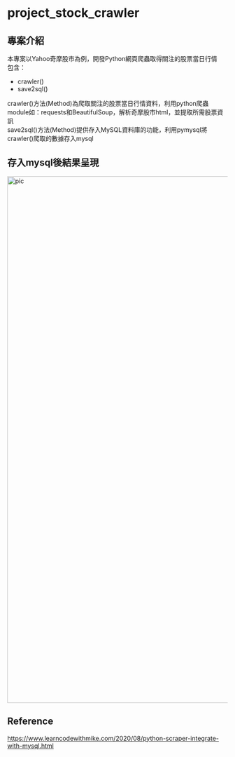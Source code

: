 # project_stock_crawler
## 專案介紹
本專案以Yahoo奇摩股市為例，開發Python網頁爬蟲取得關注的股票當日行情  
包含：  
* crawler()  
* save2sql()  

crawler()方法(Method)為爬取關注的股票當日行情資料，利用python爬蟲module如：requests和BeautifulSoup，解析奇摩股市html，並提取所需股票資訊  
save2sql()方法(Method)提供存入MySQL資料庫的功能，利用pymysql將crawler()爬取的數據存入mysql

## 存入mysql後結果呈現


<img width="1201" alt="pic" src="https://user-images.githubusercontent.com/51151276/166199986-e844a35d-94ec-4d28-9538-eeb98e1b5f84.png">


## Reference
https://www.learncodewithmike.com/2020/08/python-scraper-integrate-with-mysql.html
